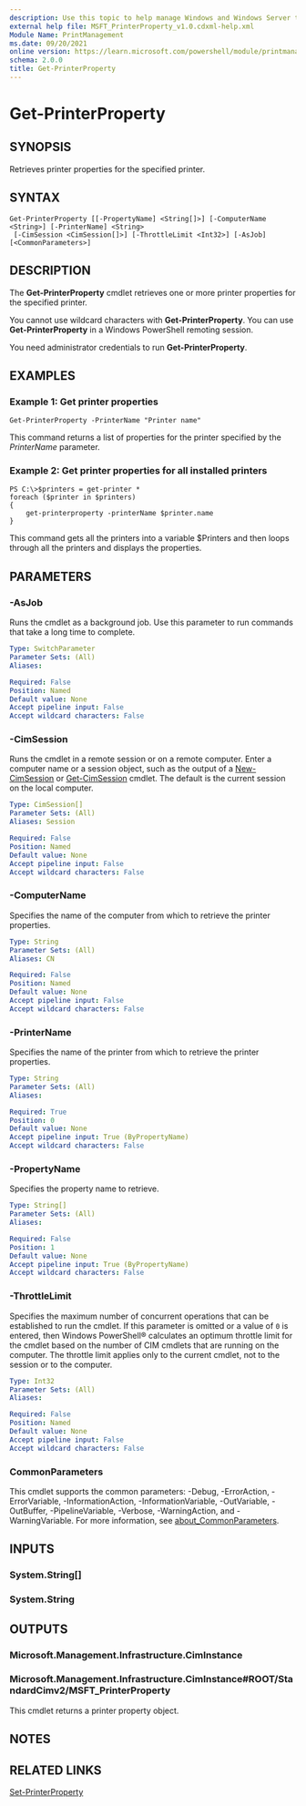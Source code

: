 ```yaml
---
description: Use this topic to help manage Windows and Windows Server technologies with Windows PowerShell.
external help file: MSFT_PrinterProperty_v1.0.cdxml-help.xml
Module Name: PrintManagement
ms.date: 09/20/2021
online version: https://learn.microsoft.com/powershell/module/printmanagement/get-printerproperty?view=windowsserver2025-ps&wt.mc_id=ps-gethelp
schema: 2.0.0
title: Get-PrinterProperty
---
```


# Get-PrinterProperty

## SYNOPSIS
Retrieves printer properties for the specified printer.

## SYNTAX

```
Get-PrinterProperty [[-PropertyName] <String[]>] [-ComputerName <String>] [-PrinterName] <String>
 [-CimSession <CimSession[]>] [-ThrottleLimit <Int32>] [-AsJob] [<CommonParameters>]
```

## DESCRIPTION
The **Get-PrinterProperty** cmdlet retrieves one or more printer properties for the specified printer.

You cannot use wildcard characters with **Get-PrinterProperty**.
You can use **Get-PrinterProperty** in a Windows PowerShell remoting session.

You need administrator credentials to run **Get-PrinterProperty**.

## EXAMPLES

### Example 1: Get printer properties
```
Get-PrinterProperty -PrinterName "Printer name"
```

This command returns a list of properties for the printer specified by the *PrinterName* parameter.

### Example 2: Get printer properties for all installed printers
```
PS C:\>$printers = get-printer *
foreach ($printer in $printers)
{
    get-printerproperty -printerName $printer.name
}
```

This command gets all the printers into a variable $Printers and then loops through all the printers and displays the properties.

## PARAMETERS

### -AsJob
Runs the cmdlet as a background job. Use this parameter to run commands that take a long time to complete.

```yaml
Type: SwitchParameter
Parameter Sets: (All)
Aliases:

Required: False
Position: Named
Default value: None
Accept pipeline input: False
Accept wildcard characters: False
```

### -CimSession
Runs the cmdlet in a remote session or on a remote computer.
Enter a computer name or a session object, such as the output of a [New-CimSession](https://go.microsoft.com/fwlink/p/?LinkId=227967) or [Get-CimSession](https://go.microsoft.com/fwlink/p/?LinkId=227966) cmdlet.
The default is the current session on the local computer.

```yaml
Type: CimSession[]
Parameter Sets: (All)
Aliases: Session

Required: False
Position: Named
Default value: None
Accept pipeline input: False
Accept wildcard characters: False
```

### -ComputerName
Specifies the name of the computer from which to retrieve the printer properties.

```yaml
Type: String
Parameter Sets: (All)
Aliases: CN

Required: False
Position: Named
Default value: None
Accept pipeline input: False
Accept wildcard characters: False
```

### -PrinterName
Specifies the name of the printer from which to retrieve the printer properties.

```yaml
Type: String
Parameter Sets: (All)
Aliases:

Required: True
Position: 0
Default value: None
Accept pipeline input: True (ByPropertyName)
Accept wildcard characters: False
```

### -PropertyName
Specifies the property name to retrieve.

```yaml
Type: String[]
Parameter Sets: (All)
Aliases:

Required: False
Position: 1
Default value: None
Accept pipeline input: True (ByPropertyName)
Accept wildcard characters: False
```

### -ThrottleLimit
Specifies the maximum number of concurrent operations that can be established to run the cmdlet.
If this parameter is omitted or a value of `0` is entered, then Windows PowerShell® calculates an optimum throttle limit for the cmdlet based on the number of CIM cmdlets that are running on the computer.
The throttle limit applies only to the current cmdlet, not to the session or to the computer.

```yaml
Type: Int32
Parameter Sets: (All)
Aliases:

Required: False
Position: Named
Default value: None
Accept pipeline input: False
Accept wildcard characters: False
```

### CommonParameters
This cmdlet supports the common parameters: -Debug, -ErrorAction, -ErrorVariable, -InformationAction, -InformationVariable, -OutVariable, -OutBuffer, -PipelineVariable, -Verbose, -WarningAction, and -WarningVariable. For more information, see [about_CommonParameters](https://go.microsoft.com/fwlink/?LinkID=113216).

## INPUTS

### System.String[]

### System.String

## OUTPUTS

### Microsoft.Management.Infrastructure.CimInstance

### Microsoft.Management.Infrastructure.CimInstance#ROOT/StandardCimv2/MSFT_PrinterProperty
This cmdlet returns a printer property object.

## NOTES

## RELATED LINKS

[Set-PrinterProperty](./Set-PrinterProperty.md)

